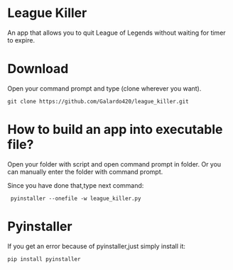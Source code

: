 # League Killer
An app that allows you to quit League of Legends without waiting for timer to expire.

# Download

Open your command prompt and type (clone wherever you want).
``` 
git clone https://github.com/Galardo420/league_killer.git 
```

# How to build an app into executable file?

Open your folder with script and open command prompt in folder.
Or you can manually enter the folder with command prompt.

Since you have done that,type next command:
```
 pyinstaller --onefile -w league_killer.py
```

# Pyinstaller

If you get an error because of pyinstaller,just simply install it:
```
pip install pyinstaller
```

